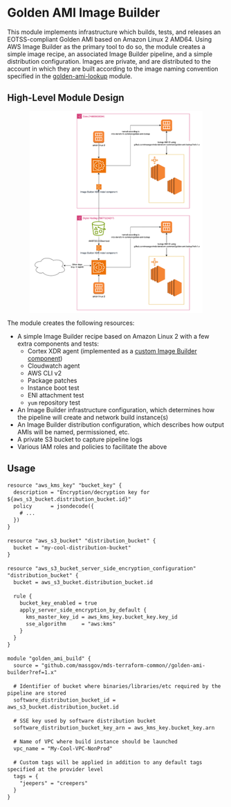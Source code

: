 # Golden AMI Image Builder

This module implements infrastructure which builds, tests, and releases an EOTSS-compliant Golden AMI based on Amazon Linux 2 AMD64. Using AWS Image Builder as the primary tool to do so, the module creates a simple image recipe, an associated Image Builder pipeline, and a simple distribution configuration. Images are private, and are distributed to the account in which they are built according to the image naming convention specified in the [golden-ami-lookup](../golden-ami-lookup/README.md) module.

## High-Level Module Design

<img src="./diagrams/accounts.png" alt="high-level module diagram" style="display:block;margin:auto" width="400"/>

The module creates the following resources:

- A simple Image Builder recipe based on Amazon Linux 2 with a few extra components and tests:
  - Cortex XDR agent (implemented as a [custom Image Builder component](https://docs.aws.amazon.com/imagebuilder/latest/userguide/create-component-console.html))
  - Cloudwatch agent
  - AWS CLI v2
  - Package patches
  - Instance boot test
  - ENI attachment test
  - `yum` repository test
- An Image Builder infrastructure configuration, which determines how the pipeline will create and network build instance(s)
- An Image Builder distribution configuration, which describes how output AMIs will be named, permissioned, etc.
- A private S3 bucket to capture pipeline logs
- Various IAM roles and policies to facilitate the above

## Usage

```hcl
resource "aws_kms_key" "bucket_key" {
  description = "Encryption/decryption key for ${aws_s3_bucket.distribution_bucket.id}"
  policy      = jsondecode({
    # ...
  })
}

resource "aws_s3_bucket" "distribution_bucket" {
  bucket = "my-cool-distribution-bucket"
}

resource "aws_s3_bucket_server_side_encryption_configuration" "distribution_bucket" {
  bucket = aws_s3_bucket.distribution_bucket.id

  rule {
    bucket_key_enabled = true
    apply_server_side_encryption_by_default {
      kms_master_key_id = aws_kms_key.bucket_key.key_id
      sse_algorithm     = "aws:kms"
    }
  }
}

module "golden_ami_build" {
  source = "github.com/massgov/mds-terraform-common//golden-ami-builder?ref=1.x"

  # Identifier of bucket where binaries/libraries/etc required by the pipeline are stored
  software_distribution_bucket_id = aws_s3_bucket.distribution_bucket.id

  # SSE key used by software distribution bucket
  software_distribution_bucket_key_arn = aws_kms_key.bucket_key.arn

  # Name of VPC where build instance should be launched
  vpc_name = "My-Cool-VPC-NonProd"

  # Custom tags will be applied in addition to any default tags specified at the provider level
  tags = {
    "jeepers" = "creepers"
  }
}
```
